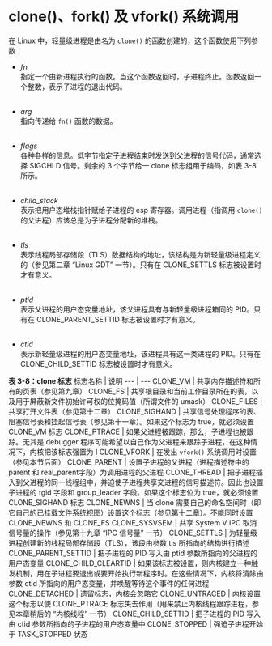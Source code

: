# clone()、fork() 及 vfork() 系统调用

在 Linux 中，轻量级进程是由名为 `clone()` 的函数创建的，这个函数使用下列参数：

* *fn*  
指定一个由新进程执行的函数。当这个函数返回时，子进程终止。函数返回一个整数，表示子进程的退出代码。  
&emsp;

* *arg*  
指向传递给 `fn()` 函数的数据。  
&emsp;

* *flags*  
各种各样的信息。低字节指定子进程结束时发送到父进程的信号代码，通常选择 SIGCHLD 信号。剩余的 3 个字节给一 clone 标志组用于编码，如表 3-8 所示。  
&emsp;

* *child_stack*  
表示把用户态堆栈指针赋给子进程的 esp 寄存器。调用进程（指调用 `clone()` 的父进程）应该总是为子进程分配新的堆栈。  
&emsp;

* *tls*  
表示线程局部存储段（TLS）数据结构的地址，该结构是为新轻量级进程定义的（参见第二章 “Linux GDT” 一节）。只有在 CLONE_SETTLS 标志被设置时才有意义。  
&emsp;

* *ptid*  
表示父进程的用户态变量地址，该父进程具有与新轻量级进程箱同的 PID。只有在 CLONE_PARENT_SETTID 标志被设置时才有意义。  
&emsp;

* *ctid*  
表示新轻量级进程的用户态变量地址，该进程具有这一类进程的 PID。只有在 CLONE_CHILD_SETTID 标志被设置时才有意义。
&emsp;

**表 3-8：clone 标志**
标志名称 | 说明
--- | ---
CLONE_VM | 共享内存描述符和所有的页表（参见第九章）
CLONE_FS | 共享根目录和当前工作目录所在的表，以及用于屏蔽新文件初始许可权的位掩码值（所谓文件的 umask）
CLONE_FILES | 共享打开文件表（参见第十二章）
CLONE_SIGHAND | 共享信号处理程序的表、阻塞信号表和挂起信号表（参见第十一章）。如果这个标志为 true，就必须设置 CLONE_VM 标志
CLONE_PTRACE | 如果父进程被跟踪，那么，子进程也被跟踪。无其是 debugger 程序可能希望以自己作为父进程来跟踪子进程，在这种情况下，内核把该标志强置为 I
CLONE_VFORK | 在发出 `vfork()` 系统调用时设置（参见本节后面）
CLONE_PARENT | 设置子进程的父进程（进程描述符中的 parent 和 real_parent字段）为调用进程的父进程
CLONE_THREAD | 把子进程插入到父进程的同一线程组中，并迫使子进程共享交进程的信号描述符。因此也设置子进程的 tgid 字段和 group_leader 字段。如果这个标志位为 true，就必须设置 CLONE_SIGHAND 标志
CLONE_NEWNS | 当 clone 需要自己的命名空间时（即它自己的已挂载文件系统视图）设置这个标志（参见第十二章）。不能同时设置 CLONE_NEWNS 和 CLONE_FS
CLONE_SYSVSEM | 共享 System V IPC 取消信号量的操作（参见第十九章 “IPC 信号量” 一节）
CLONE_SETTLS | 为轻量级进程创建新的线程局部存储段（TLS），该段由参数 tls 所指向的结构进行描述
CLONE_PARENT_SETTID | 把子进程的 PID 写入由 ptid 参数所指向的父进程的用户态变量
CLONE_CHILD_CLEARTID | 如果该标志被设置，则内核建立一种触发机制，用在子进程要退出或要开始执行新程序时。在这些情况下，内核将清除由参数 ctid 所指向的用户态变量，并唤醒等待这个事件的任何进程
CLONE_DETACHED | 遗留标志，内核会忽略它
CLONE_UNTRACED | 内核设置这个标志以使 CLONE_PTRACE 标志失去作用（用来禁止内核线程跟踪进程，参见本章稍后的 “内核线程” 一节）
CLONE_CHILD_SETTID | 把子进程的 PID 写入由 ctid 参数所指向的子进程的用户态变量中
CLONE_STOPPED | 强迫子进程开始于 TASK_STOPPED 状态

